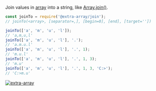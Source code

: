 Join values in [array] into a string, like [Array.join()].

```javascript
const joinTo = require('@extra-array/join');
// joinTo(<array>, [separator=,], [begin=0], [end], [target=''])

joinTo(['a', 'm', 'u', 'l']);
// 'a,m,u,l'
joinTo(['a', 'm', 'u', 'l'], '.');
// 'a.m.u.l'
joinTo(['a', 'm', 'u', 'l'], '.', 1);
// 'm.u.l'
joinTo(['a', 'm', 'u', 'l'], '.', 1, 3);
// 'm.u'
joinTo(['a', 'm', 'u', 'l'], '.', 1, 3, 'C:>');
// 'C:>m.u'
```


[![extra-array](https://i.imgur.com/nwyrmkW.jpg)](https://www.npmjs.com/package/extra-array)

[array]: https://developer.mozilla.org/en-US/docs/Web/JavaScript/Guide/Indexed_collections
[Array.join()]: https://developer.mozilla.org/en-US/docs/Web/JavaScript/Reference/Global_Objects/Array/join
